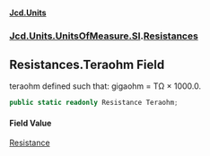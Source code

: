 #### [Jcd.Units](index 'index')
### [Jcd.Units.UnitsOfMeasure.SI](Jcd.Units.UnitsOfMeasure.SI 'Jcd.Units.UnitsOfMeasure.SI').[Resistances](Resistances 'Jcd.Units.UnitsOfMeasure.SI.Resistances')

## Resistances.Teraohm Field

teraohm defined such that: gigaohm = TΩ × 1000.0.

```csharp
public static readonly Resistance Teraohm;
```

#### Field Value
[Resistance](Resistance 'Jcd.Units.UnitTypes.Resistance')